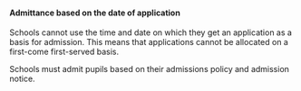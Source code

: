 ####  Admittance based on the date of application

Schools cannot use the time and date on which they get an application as a
basis for admission. This means that applications cannot be allocated on a
first-come first-served basis.

Schools must admit pupils based on their admissions policy and admission
notice.
